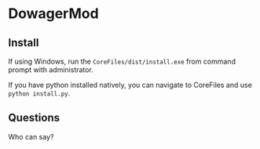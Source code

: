 # DowagerMod

## Install
If using Windows, run the `CoreFiles/dist/install.exe` from command prompt with administrator.

If you have python installed natively, you can navigate to CoreFiles and use `python install.py`.

## Questions
Who can say?